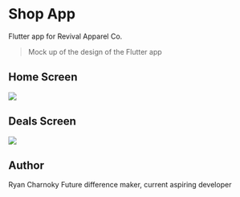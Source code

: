 # Shop App

Flutter app for Revival Apparel Co. 

> Mock up of the design of the Flutter app

## Home Screen 

<img src=https://i.imgur.com/f29EC9q.png>

## Deals Screen

<img src=https://i.imgur.com/9ye8KwC.png>

## Author

Ryan Charnoky
Future difference maker, current aspiring developer